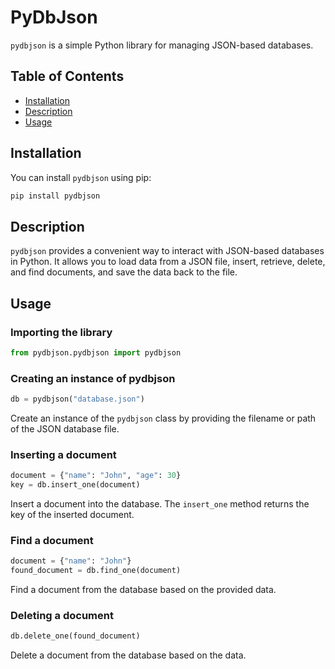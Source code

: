 # PyDbJson

`pydbjson` is a simple Python library for managing JSON-based databases.

## Table of Contents

- [Installation](#installation)
- [Description](#Description)
- [Usage](#usage)

## Installation

You can install `pydbjson` using pip:
```python
pip install pydbjson
```


## Description

`pydbjson` provides a convenient way to interact with JSON-based databases in Python. It allows you to load data from a JSON file, insert, retrieve, delete, and find documents, and save the data back to the file.

## Usage

### Importing the library

```python
from pydbjson.pydbjson import pydbjson
```

### Creating an instance of pydbjson

```python
db = pydbjson("database.json")
```

Create an instance of the `pydbjson` class by providing the filename or path of the JSON database file.

### Inserting a document

```python
document = {"name": "John", "age": 30}
key = db.insert_one(document)
```

Insert a document into the database. The `insert_one` method returns the key of the inserted document.

### Find a document

```python
document = {"name": "John"}
found_document = db.find_one(document)
```

Find a document from the database based on the provided data.

### Deleting a document

```python
db.delete_one(found_document)
```

Delete a document from the database based on the data.